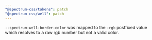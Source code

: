 ```yaml
---
"@spectrum-css/tokens": patch
"@spectrum-css/well": patch
---
```


`--spectrum-well-border-color` was mapped to the `-rgb` postfixed value which resolves to a raw rgb number but not a valid color.
